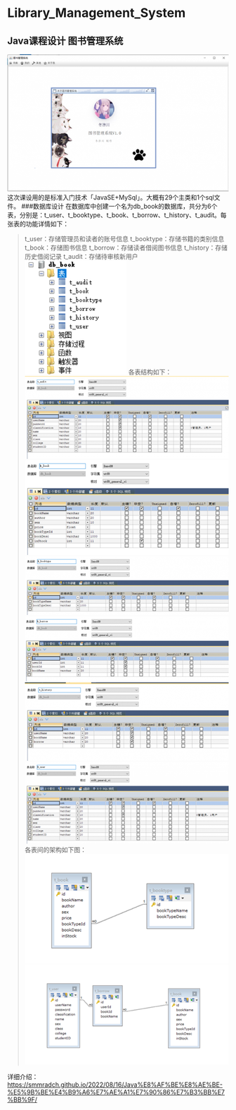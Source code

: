 # Library_Management_System
## Java课程设计 图书管理系统
![10](.\img\10.png)
这次课设用的是标准入门技术「JavaSE+MySql」。大概有29个主类和1个sql文件。
###数据库设计
在数据库中创建一个名为db_book的数据库，共分为6个表，分别是：t_user、t_booktype、t_book、t_borrow、t_history、t_audit。每张表的功能详情如下：
> t_user：存储管理员和读者的账号信息
> t_booktype：存储书籍的类别信息
> t_book：存储图书信息
> t_borrow：存储读者借阅图书信息
> t_history：存储历史借阅记录
> t_audit：存储待审核新用户
![1](.\img\1.png)
各表结构如下：
![2](.\img\2.png)
![3](.\img\3.png)
![4](.\img\4.png)
![5](.\img\5.png)
![6](.\img\6.png)
![7](.\img\7.png)
各表间的架构如下图：
![8](.\img\8.png)
![9](.\img\9.png)

详细介绍：
https://smmradch.github.io/2022/08/16/Java%E8%AF%BE%E8%AE%BE-%E5%9B%BE%E4%B9%A6%E7%AE%A1%E7%90%86%E7%B3%BB%E7%BB%9F/
